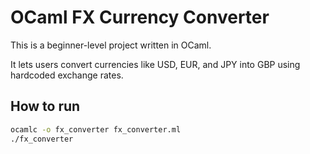# OCaml FX Currency Converter

This is a beginner-level project written in OCaml.

It lets users convert currencies like USD, EUR, and JPY into GBP using hardcoded exchange rates.

## How to run

```bash
ocamlc -o fx_converter fx_converter.ml
./fx_converter
